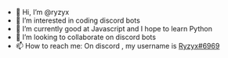 - 👋 Hi, I’m @ryzyx
- 👀 I’m interested in coding discord bots
- 🌱 I’m currently good at Javascript and I hope to learn Python
- 💞️ I’m looking to collaborate on discord bots
- 📫 How to reach me: On discord , my username is [Ryzyx#6969](https://discord.com/user/408951553202978827/)
<!---
ryzyx/ryzyx is a ✨ special ✨ repository because its `README.md` (this file) appears on your GitHub profile.
You can click the Preview link to take a look at your changes.
--->
